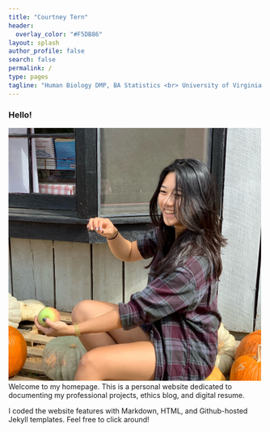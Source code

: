 ```yaml
---
title: "Courtney Tern"
header:
  overlay_color: "#F5DB86"
layout: splash
author_profile: false
search: false
permalink: /
type: pages
tagline: "Human Biology DMP, BA Statistics <br> University of Virginia \'20"
---
```


### Hello!
<img src="/assets/images/pumpkin.JPG" alt="Courtney in a pumpkin patch" style="width:500px;height:500px;">
<br>
Welcome to my homepage. This is a personal website dedicated to documenting my professional projects, ethics blog, and digital resume. <br>

I coded the website features with Markdown, HTML, and Github-hosted Jekyll templates. Feel free to click around!
